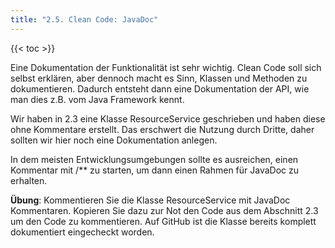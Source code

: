 ```yaml
---
title: "2.5. Clean Code: JavaDoc"
---
```


{{< toc >}}

Eine Dokumentation der Funktionalität ist sehr wichtig. Clean Code soll sich selbst erklären, aber dennoch macht es Sinn, Klassen und Methoden zu dokumentieren. Dadurch entsteht dann eine Dokumentation der API, wie man dies z.B. vom Java Framework kennt.

Wir haben in 2.3 eine Klasse ResourceService geschrieben und haben diese ohne Kommentare erstellt. Das erschwert die Nutzung durch Dritte, daher sollten wir hier noch eine Dokumentation anlegen.

In dem meisten Entwicklungsumgebungen sollte es ausreichen, einen Kommentar mit /** zu starten, um dann einen Rahmen für JavaDoc zu erhalten.

**Übung**: Kommentieren Sie die Klasse ResourceService mit JavaDoc Kommentaren. Kopieren Sie dazu zur Not den Code aus dem Abschnitt 2.3 um den Code zu kommentieren. Auf GitHub ist die Klasse bereits komplett dokumentiert eingecheckt worden.
